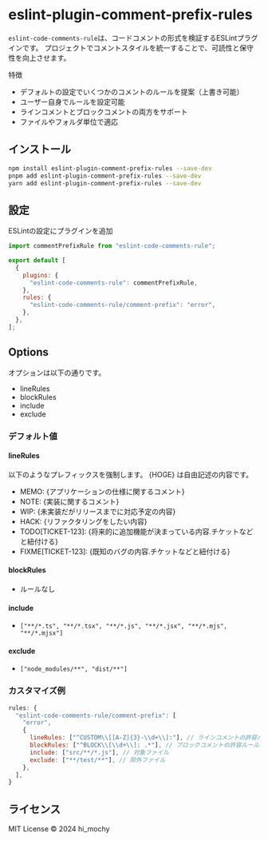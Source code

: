 # eslint-plugin-comment-prefix-rules
`eslint-code-comments-rule`は、コードコメントの形式を検証するESLintプラグインです。
プロジェクトでコメントスタイルを統一することで、可読性と保守性を向上させます。

特徴
- デフォルトの設定でいくつかのコメントのルールを提案（上書き可能）
- ユーザー自身でルールを設定可能
- ラインコメントとブロックコメントの両方をサポート
- ファイルやフォルダ単位で適応

## インストール
```bash
npm install eslint-plugin-comment-prefix-rules --save-dev
pnpm add eslint-plugin-comment-prefix-rules --save-dev
yarn add eslint-plugin-comment-prefix-rules --save-dev
```

## 設定
ESLintの設定にプラグインを追加

```javascript
import commentPrefixRule from "eslint-code-comments-rule";

export default [
  {
    plugins: {
      "eslint-code-comments-rule": commentPrefixRule,
    },
    rules: {
      "eslint-code-comments-rule/comment-prefix": "error",
    },
  },
];
```

## Options
オプションは以下の通りです。
- lineRules
- blockRules
- include
- exclude

### デフォルト値

#### lineRules
以下のようなプレフィックスを強制します。
{HOGE} は自由記述の内容です。
- MEMO: {アプリケーションの仕様に関するコメント}
- NOTE: {実装に関するコメント}
- WIP: {未実装だがリリースまでに対応予定の内容}
- HACK: {リファクタリングをしたい内容}
- TODO[TICKET-123]: {将来的に追加機能が決まっている内容.チケットなどと紐付ける}
- FIXME[TICKET-123]: {既知のバグの内容.チケットなどと紐付ける}

#### blockRules
- ルールなし

#### include
- `["**/*.ts", "**/*.tsx", "**/*.js", "**/*.jsx", "**/*.mjs", "**/*.mjsx"]`

#### exclude
- `["node_modules/**", "dist/**"]`

### カスタマイズ例
```javascript
rules: {
  "eslint-code-comments-rule/comment-prefix": [
    "error",
    {
      lineRules: ["^CUSTOM\\[[A-Z]{3}-\\d+\\]:"], // ラインコメントの許容ルール(正規表現)
      blockRules: ["^BLOCK\\[\\d+\\]: .*"], // ブロックコメントの許容ルール(正規表現)
      include: ["src/**/*.js"], // 対象ファイル
      exclude: ["**/test/**"], // 除外ファイル
    },
  ],
}
```

## ライセンス
MIT License © 2024 hi_mochy
